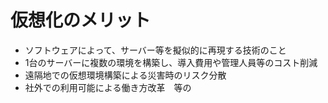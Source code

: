 # 仮想化のメリット
- ソフトウェアによって、サーバー等を擬似的に再現する技術のこと
- 1台のサーバーに複数の環境を構築し、導入費用や管理人員等のコスト削減
- 遠隔地での仮想環境構築による災害時のリスク分散
- 社外での利用可能による働き方改革　等の
